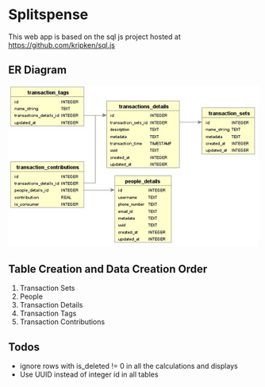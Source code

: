 # Splitspense
This web app is based on the sql js project hosted at https://github.com/kripken/sql.js

## ER Diagram
![ER Diagram](https://github.com/Splitspense/splitspense/raw/master/img/er_diagram.jpg)

## Table Creation and Data Creation Order
1. Transaction Sets
2. People
3. Transaction Details
4. Transaction Tags
5. Transaction Contributions

## Todos
* ignore rows with is_deleted != 0 in all the calculations and displays
* Use UUID instead of integer id in all tables